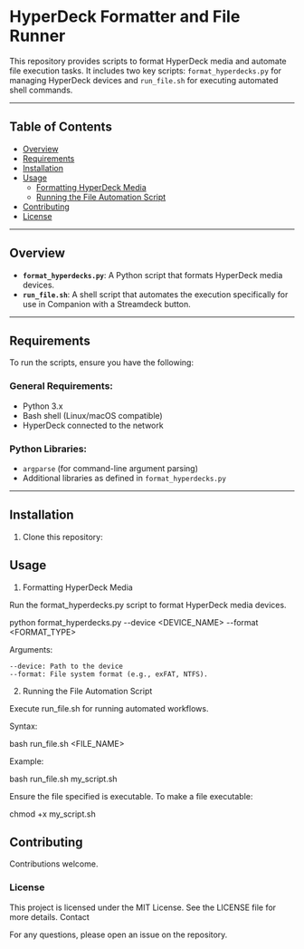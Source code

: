 # HyperDeck Formatter and File Runner

This repository provides scripts to format HyperDeck media and automate file execution tasks. It includes two key scripts: `format_hyperdecks.py` for managing HyperDeck devices and `run_file.sh` for executing automated shell commands.

---

## Table of Contents

- [Overview](#overview)
- [Requirements](#requirements)
- [Installation](#installation)
- [Usage](#usage)
  - [Formatting HyperDeck Media](#formatting-hyperdeck-media)
  - [Running the File Automation Script](#running-the-file-automation-script)
- [Contributing](#contributing)
- [License](#license)

---

## Overview

- **`format_hyperdecks.py`**: A Python script that formats HyperDeck media devices.
- **`run_file.sh`**: A shell script that automates the execution specifically for use in Companion with a Streamdeck button.

---

## Requirements

To run the scripts, ensure you have the following:

### General Requirements:
- Python 3.x
- Bash shell (Linux/macOS compatible)
- HyperDeck connected to the network

### Python Libraries:
- `argparse` (for command-line argument parsing)
- Additional libraries as defined in `format_hyperdecks.py`

---

## Installation

1. Clone this repository:
   
## Usage
1. Formatting HyperDeck Media

Run the format_hyperdecks.py script to format HyperDeck media devices.

python format_hyperdecks.py --device <DEVICE_NAME> --format <FORMAT_TYPE>

Arguments:

    --device: Path to the device
    --format: File system format (e.g., exFAT, NTFS).

2. Running the File Automation Script

Execute run_file.sh for running automated workflows.

Syntax:

bash run_file.sh <FILE_NAME>

Example:

bash run_file.sh my_script.sh

Ensure the file specified is executable. To make a file executable:

chmod +x my_script.sh



## Contributing

Contributions welcome.

### License

This project is licensed under the MIT License. See the LICENSE file for more details.
Contact

For any questions, please open an issue on the repository.

